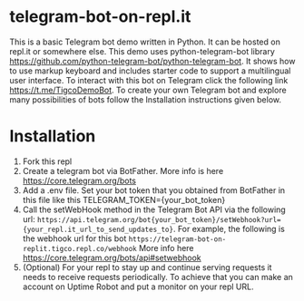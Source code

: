 # telegram-bot-on-repl.it
This is a basic Telegram bot demo written in Python. It can be hosted on repl.it or somewhere else. This demo uses python-telegram-bot library https://github.com/python-telegram-bot/python-telegram-bot. It shows how to use markup keyboard and includes starter code to support a multilingual user interface. To interact with this bot on Telegram click the following link https://t.me/TigcoDemoBot. To create your own Telegram bot and explore many possibilities of bots follow the Installation instructions given below.

# Installation
1. Fork this repl
2. Create a telegram bot via BotFather. More info is here https://core.telegram.org/bots
3. Add a .env file. Set your bot token that you obtained from BotFather in this file like this TELEGRAM_TOKEN={your_bot_token}
3. Call the setWebHook method in the Telegram Bot API via the following url:
`https://api.telegram.org/bot{your_bot_token}/setWebhook?url={your_repl.it_url_to_send_updates_to}`. For example, the following is the webhook url for this bot `https://telegram-bot-on-replit.tigco.repl.co/webhook`
More info here https://core.telegram.org/bots/api#setwebhook
4. (Optional) For your repl to stay up and continue serving requests it needs to receive requests periodically. To achieve that you can make an account on Uptime Robot and put a monitor on your repl URL.
